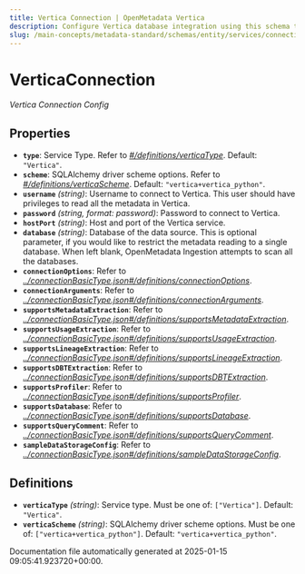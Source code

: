 ```yaml
---
title: Vertica Connection | OpenMetadata Vertica
description: Configure Vertica database integration using this schema to ingest metadata and monitor data warehouse usage.
slug: /main-concepts/metadata-standard/schemas/entity/services/connections/database/verticaconnection
---
```


# VerticaConnection

*Vertica Connection Config*

## Properties

- **`type`**: Service Type. Refer to *[#/definitions/verticaType](#definitions/verticaType)*. Default: `"Vertica"`.
- **`scheme`**: SQLAlchemy driver scheme options. Refer to *[#/definitions/verticaScheme](#definitions/verticaScheme)*. Default: `"vertica+vertica_python"`.
- **`username`** *(string)*: Username to connect to Vertica. This user should have privileges to read all the metadata in Vertica.
- **`password`** *(string, format: password)*: Password to connect to Vertica.
- **`hostPort`** *(string)*: Host and port of the Vertica service.
- **`database`** *(string)*: Database of the data source. This is optional parameter, if you would like to restrict the metadata reading to a single database. When left blank, OpenMetadata Ingestion attempts to scan all the databases.
- **`connectionOptions`**: Refer to *[../connectionBasicType.json#/definitions/connectionOptions](#/connectionBasicType.json#/definitions/connectionOptions)*.
- **`connectionArguments`**: Refer to *[../connectionBasicType.json#/definitions/connectionArguments](#/connectionBasicType.json#/definitions/connectionArguments)*.
- **`supportsMetadataExtraction`**: Refer to *[../connectionBasicType.json#/definitions/supportsMetadataExtraction](#/connectionBasicType.json#/definitions/supportsMetadataExtraction)*.
- **`supportsUsageExtraction`**: Refer to *[../connectionBasicType.json#/definitions/supportsUsageExtraction](#/connectionBasicType.json#/definitions/supportsUsageExtraction)*.
- **`supportsLineageExtraction`**: Refer to *[../connectionBasicType.json#/definitions/supportsLineageExtraction](#/connectionBasicType.json#/definitions/supportsLineageExtraction)*.
- **`supportsDBTExtraction`**: Refer to *[../connectionBasicType.json#/definitions/supportsDBTExtraction](#/connectionBasicType.json#/definitions/supportsDBTExtraction)*.
- **`supportsProfiler`**: Refer to *[../connectionBasicType.json#/definitions/supportsProfiler](#/connectionBasicType.json#/definitions/supportsProfiler)*.
- **`supportsDatabase`**: Refer to *[../connectionBasicType.json#/definitions/supportsDatabase](#/connectionBasicType.json#/definitions/supportsDatabase)*.
- **`supportsQueryComment`**: Refer to *[../connectionBasicType.json#/definitions/supportsQueryComment](#/connectionBasicType.json#/definitions/supportsQueryComment)*.
- **`sampleDataStorageConfig`**: Refer to *[../connectionBasicType.json#/definitions/sampleDataStorageConfig](#/connectionBasicType.json#/definitions/sampleDataStorageConfig)*.
## Definitions

- **`verticaType`** *(string)*: Service type. Must be one of: `["Vertica"]`. Default: `"Vertica"`.
- **`verticaScheme`** *(string)*: SQLAlchemy driver scheme options. Must be one of: `["vertica+vertica_python"]`. Default: `"vertica+vertica_python"`.


Documentation file automatically generated at 2025-01-15 09:05:41.923720+00:00.
